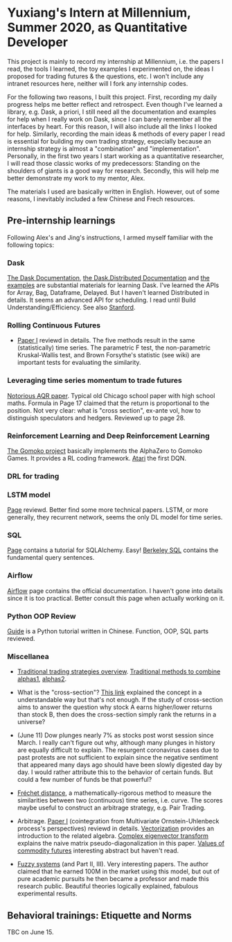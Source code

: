 # Yuxiang's Intern at Millennium, Summer 2020, as Quantitative Developer
This project is mainly to record my internship at Millennium, i.e. the papers I read, the tools I learned, the toy examples I experimented on, the ideas I proposed for trading futures & the questions, etc. I won't include any intranet resources here, neither will I fork any internship codes. 

For the following two reasons, I built this project. First, recording my daily progress helps me better reflect and retrospect. Even though I've learned a library, e.g. Dask, a priori, I still need all the documentation and examples for help when I really work on Dask, since I can barely remember all the interfaces by heart. For this reason, I will also include all the links I looked for help. Similarly, recording the main ideas & methods of every paper I read is essential for building my own trading strategy, especially because an internship strategy is almost a "combination" and "implementation". Personally, in the first two years I start working as a quantitative researcher, I will read those classic works of my predecessors: Standing on the shoulders of giants is a good way for research. Secondly, this will help me better demonstrate my work to my mentor, Alex.

The materials I used are basically written in English. However, out of some reasons, I inevitably included a few Chinese and Frech resources.

## Pre-internship learnings
Following Alex's and Jing's instructions, I armed myself familiar with the following topics:

### Dask
[The Dask Documentation](https://docs.dask.org/en/latest/), [the Dask.Distributed Documentation](https://distributed.dask.org/en/latest/) and [the examples](https://github.com/dask/dask-tutorial) are substantial materials for learning Dask. I've learned the APIs for Array, Bag, Dataframe, Delayed. But I haven't learned Distributed in details. It seems an advanced API for scheduling. I read until Build Understanding/Efficiency. See also [Stanford](http://cs149.stanford.edu/winter19/).

### Rolling Continuous Futures
- [Paper I](https://onlinelibrary.wiley.com/doi/abs/10.1002/fut.20373) reviewd in details. The five methods result in the same (statistically) time series. The parametric F test, the non-parametric Kruskal-Wallis test, and Brown Forsythe's statistic (see wiki) are important tests for evaluating the similarity.

### Leveraging time series momentum to trade futures
[Notorious AQR paper](http://docs.lhpedersen.com/TimeSeriesMomentum.pdf). Typical old Chicago school paper with high school maths. Formula in Page 17 claimed that the return is proportional to the position. Not very clear: what is "cross section", ex-ante vol, how to distinguish speculators and hedgers. Reviewed up to page 28. 

### Reinforcement Learning and Deep Reinforcement Learning
[The Gomoko project](https://github.com/junxiaosong/AlphaZero_Gomoku) basically implements the AlphaZero to Gomoko Games. It provides a RL coding framework.  [Atari](https://arxiv.org/abs/1312.5602) the first DQN. 

### DRL for trading

### LSTM model 
[Page](https://colah.github.io/posts/2015-08-Understanding-LSTMs/) reviewd. Better find some more technical papers. LSTM, or more generally, they recurrent network, seems the only DL model for time series.

### SQL
[Page](https://www.liaoxuefeng.com/wiki/1016959663602400/1017803857459008) contains a tutorial for SQLAlchemy. Easy! [Berkeley SQL](https://www.stat.berkeley.edu/~spector/sql.pdf) contains the fundamental query sentences. 

### Airflow
[Airflow](https://airflow.apache.org/) page contains the official documentation. I haven't gone into details since it is too practical. Better consult this page when actually working on it. 

### Python OOP Review
[Guide](https://www.liaoxuefeng.com/wiki/1016959663602400) is a Python tutorial written in Chinese. Function, OOP, SQL parts reviewed.

### Miscellanea
- [Traditional trading strategies overview](https://www.quantconnect.com/tutorials/strategy-library/term-structure-effect-in-commodities). [Traditional methods to combine alphas1](https://zhuanlan.zhihu.com/p/38340204), [alphas2](https://zhuanlan.zhihu.com/p/38340466).
- What is the "cross-section"? [This link](https://stats.stackexchange.com/questions/40852/what-is-cross-section-in-cross-section-of-stock-return/40857) explained the concept in a understandable way but that's not enough. If the study of cross-section aims to answer the question why stock A earns higher/lower returns than stock B, then does the cross-section simply rank the returns in a universe?

- (June 11) Dow plunges nearly 7% as stocks post worst session since March. I really can't figure out why, 
although many plunges in history are equally difficult to explain. The resurgent coronavirus cases due to past protests are not sufficient to explain since the negative sentiment that appeared many days ago should have been slowly digested day by day. 
I would rather attribute this to the behavior of certain funds. But could a few number of funds be that powerful?

- [Fréchet distance](https://en.wikipedia.org/wiki/Fr%C3%A9chet_distance), a mathematically-rigorous method to measure the similarities between two (continuous) time series, i.e. curve. The scores maybe useful to construct an arbitrage strategy, e.g. Pair Trading.

- Arbitrage. [Paper I](https://papers.ssrn.com/sol3/papers.cfm?abstract_id=1404905) (cointegration from Multivariate Ornstein-Uhlenbeck process's perspectives) reviewd in details. [Vectorization](https://en.wikipedia.org/wiki/Vectorization_(mathematics)) provides an introduction to the related algebra. [Complex eigenvector transform](http://www.sci.wsu.edu/math/faculty/schumaker/Math512/512F10Ch2B.pdf) explains the naive matrix pseudo-diagonalization in this paper.
[Values of commodity futures](https://www.tandfonline.com/doi/pdf/10.2469/faj.v62.n2.4084?needAccess=true) interesting abstract but haven't read.

- [Fuzzy systems](https://arxiv.org/abs/1401.1888) (and Part II, III). Very interesting papers. The author claimed that he earned 100M in the market using this model, but out of pure academic pursuits he then became a professor and made this research public. Beautiful theories logically explained, fabulous experimental results.

## Behavioral trainings: Etiquette and Norms
TBC on June 15.

